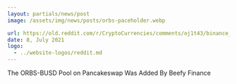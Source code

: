 ```yaml
---
layout: partials/news/post
image: /assets/img/news/posts/orbs-paceholder.webp

url: https://old.reddit.com/r/CryptoCurrencies/comments/oj1t43/binance_smart_chainbased_beefy_finance_adds/
date: 8, July 2021
logo: 
  - ../website-logos/reddit.md
---
```


The ORBS-BUSD Pool on Pancakeswap Was Added By Beefy Finance
